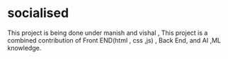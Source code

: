 # socialised
This project is being done under manish and vishal , This project is a combined contribution of Front END(html , css ,js) , Back End, and AI ,ML knowledge.
